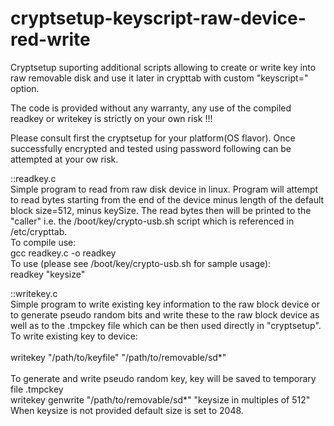 # cryptsetup-keyscript-raw-device-red-write
Cryptsetup suporting additional scripts allowing to create or write key into raw removable disk and use it later in crypttab with custom "keyscript=" option.

The code is provided without any warranty, any use of the compiled readkey or writekey is strictly on your own risk !!!

Please consult first the cryptsetup for your platform(OS flavor). Once successfully encrypted and tested using password following can be attempted at your ow risk.

::readkey.c  <br />
Simple program to read from raw disk device in linux. Program will attempt to read bytes starting from the end of the
device minus length of the default block size=512, minus keySize. The read bytes then will be printed to the "caller"
i.e. the /boot/key/crypto-usb.sh script which is referenced in /etc/crypttab.  <br />
To compile use:  <br />
gcc readkey.c -o readkey  <br />
To use (please see /boot/key/crypto-usb.sh for sample usage):  <br />
readkey "keysize"  <br />
    
::writekey.c  <br />
Simple program to write existing key information to the raw block device or to generate pseudo random bits and write these
to the raw block device as well as to the .tmpckey file which can be then used directly in "cryptsetup".  <br />
To write existing key to device:  <br />                                            
writekey "/path/to/keyfile"  "/path/to/removable/sd*"  <br />                 
To generate and write pseudo random key, key will be saved to temporary file .tmpckey  <br />
writekey genwrite "/path/to/removable/sd*" "keysize in multiples of 512"  <br />
When keysize is not provided default size is set to 2048.  <br />            
    
